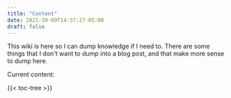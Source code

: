 ```yaml
---
title: "Content"
date: 2021-10-09T14:37:27-05:00
draft: false
---
```


This wiki is here so I can dump knowledge if I need to. There are some things that I don't want to dump into a blog post, and that make more sense to dump here.

Current content:

{{< toc-tree >}}
